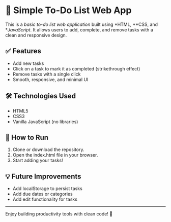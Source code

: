 # 📝 Simple To-Do List Web App

This is a *basic to-do list web application* built using *HTML, **CSS, and **JavaScript*. It allows users to add, complete, and remove tasks with a clean and responsive design.

## ✅ Features

- Add new tasks
- Click on a task to mark it as completed (strikethrough effect)
- Remove tasks with a single click
- Smooth, responsive, and minimal UI

## 🛠 Technologies Used

- HTML5
- CSS3
- Vanilla JavaScript (no libraries)

## 🚀 How to Run

1. Clone or download the repository.
2. Open the index.html file in your browser.
3. Start adding your tasks!

## 💡 Future Improvements

- Add localStorage to persist tasks
- Add due dates or categories
- Add edit functionality for tasks

---

Enjoy building productivity tools with clean code! 💪
